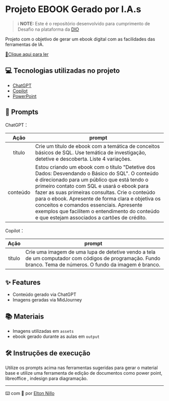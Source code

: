 
# Projeto EBOOK Gerado por I.A.s


 > ℹ️ **NOTE:** Este é o repositório desenvolvido para cumprimento de Desafio na plataforma da [DIO](https://dio.me)

Projeto com o objetivo de gerar um ebook digital com as facilidades das ferramentas de IA. 

<a href="https://github.com/felipeAguiarCode/prompts-recipe-to-create-a-ebook/blob/main/output/ebook%20-%20css%20jedi%20output.pdf" title="View PDF now"> 📕Clique aqui para ler</a>

## 💻 Tecnologias utilizadas no projeto

- [ChatGPT](https://chat.openai.com/) 
- [Copilot](https://copilot.microsoft.com/)
- [PowerPoint](https://www.microsoft.com/en/microsoft-365/powerpoint)

## 🧠 Prompts


ChatGPT：

|   Ação   | prompt                                                                                                                                                                                                                                                                         |
| :------: | ------------------------------------------------------------------------------------------------------------------------------------------------------------------------------------------------------------------------------------------------------------------------------ |
|  título  | Crie um título de ebook com a temática de conceitos básicos de SQL. Use temática de investigação, detetive e descoberta. Liste 4 variações.                                                        |
| conteúdo | Estou criando um ebook com o título "Detetive dos Dados: Desvendando o Básico do SQL". O conteúdo é direcionado para um público que está tendo o primeiro contato com SQL e usará o ebook para fazer as suas primeiras consultas. Crie o conteúdo para o ebook. Apresente de forma clara e objetiva os conceitos e comandos essenciais. Apresente exemplos que facilitem o entendimento do conteúdo e que estejam associados a cartões de crédito.  |


Copilot：

|  Ação  | prompt                                                                                 |
| :----: | -------------------------------------------------------------------------------------- |
| título | Crie uma imagem de uma lupa de detetive vendo a tela de um computador com códigos de programação. Fundo branco. Tema de números. O fundo da imagem é branco. |

## ✨ Features

- Conteúdo gerado via ChatGPT
- Imagens geradas via MidJourney

## 📚 Materiais

- Imagens utilizadas em `assets`
- ebook gerado durante as aulas em `output`

## 🛠️ Instruções de execução

Utilize os prompts acima nas ferramentas sugeridas para gerar o material base e utilize uma ferramenta de edição de documentos como power point, libreoffice , indesign para diagramação.


---

⌨️ com 💜 por [Elton Nillo](https://github.com/eltonnillo)
